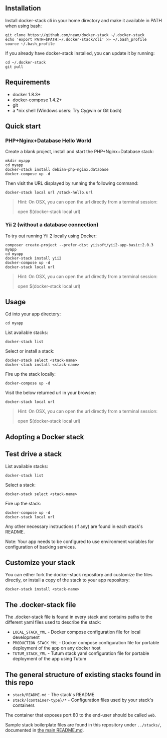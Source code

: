 Installation
------------

Install docker-stack cli in your home directory and make it available in PATH when using bash: 

    git clone https://github.com/neam/docker-stack ~/.docker-stack
    echo 'export PATH=$PATH:~/.docker-stack/cli' >> ~/.bash_profile
    source ~/.bash_profile

If you already have docker-stack installed, you can update it by running:

    cd ~/.docker-stack
    git pull


Requirements
------------

 * docker 1.8.3+
 * docker-compose 1.4.2+
 * git
 * a *nix shell (Windows users: Try Cygwin or Git bash)


Quick start
---------------------------

### PHP+Nginx+Database Hello World

Create a blank project, install and start the PHP+Nginx+Database stack:

    mkdir myapp
    cd myapp
    docker-stack install debian-php-nginx.database
    docker-compose up -d
    
Then visit the URL displayed by running the following command:
    
    docker-stack local url /stack-hello.url

> Hint: On OSX, you can open the url directly from a terminal session:
>
>    open $(docker-stack local url)


### Yii 2 (without a database connection)

To try out running Yii 2 locally using Docker:

    composer create-project --prefer-dist yiisoft/yii2-app-basic:2.0.3 myapp
    cd myapp
    docker-stack install yii2
    docker-compose up -d
    docker-stack local url

> Hint: On OSX, you can open the url directly from a terminal session:
>
>    open $(docker-stack local url)


Usage
-----

Cd into your app directory:

    cd myapp

List available stacks:

    docker-stack list

Select or install a stack:

    docker-stack select <stack-name>
    docker-stack install <stack-name>

Fire up the stack locally:

    docker-compose up -d

Visit the below returned url in your browser:

    docker-stack local url

> Hint: On OSX, you can open the url directly from a terminal session:
>
>    open $(docker-stack local url)


Adopting a Docker stack
-----------------------

## Test drive a stack

List available stacks:

    docker-stack list

Select a stack:

    docker-stack select <stack-name>

Fire up the stack:

    docker-compose up -d
    docker-stack local url

Any other necessary instructions (if any) are found in each stack's README.

Note: Your app needs to be configured to use environment variables for configuration of backing services.

## Customize your stack

You can either fork the docker-stack repository and customize the files directly, or install a copy of the stack to your app repository:

    docker-stack install <stack-name>

## The .docker-stack file

The .docker-stack file is found in every stack and contains paths to the different yaml files used to describe the stack:
 
 * `LOCAL_STACK_YML` - Docker compose configuration file for local development
 * `PRODUCTION_STACK_YML` - Docker compose configuration file for portable deployment of the app on any docker host
 * `TUTUM_STACK_YML` - Tutum stack yaml configuration file for portable deployment of the app using Tutum

## The general structure of existing stacks found in this repo

 * `stack/README.md` - The stack's README
 * `stack/{container-type}/*` - Configuration files used by your stack's containers
 
The container that exposes port 80 to the end-user should be called `web`.

Sample stack boilerplate files are found in this repository under `../stacks/`, documented in [the main README.md](../README.md#stacks).
